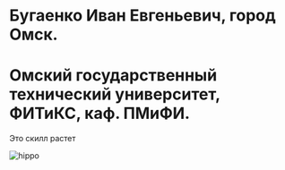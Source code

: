# Бугаенко Иван Евгеньевич, город Омск.
# Омский государственный технический университет, ФИТиКС, каф. ПМиФИ.


Это скилл растет


![hippo](https://media4.giphy.com/media/jpbnoe3UIa8TU8LM13/200w_s.gif)
